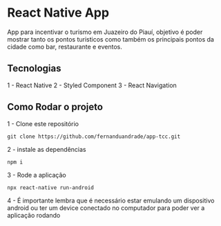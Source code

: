 # React Native App

App para incentivar o turismo em Juazeiro do Piauí, objetivo é poder mostrar tanto os pontos turisticos como também os principais pontos da cidade como bar, restaurante e eventos.

## Tecnologias

1 - React Native
2 - Styled Component
3 - React Navigation

## Como Rodar o projeto

1 - Clone este repositório
```shell
git clone https://github.com/fernanduandrade/app-tcc.git
```

2 - instale as dependências
```shell
npm i
```

3 - Rode a aplicação

```shell
npx react-native run-android
```

4 - É importante lembra que é necessário estar emulando um dispositivo android ou ter um device conectado no computador para poder ver a aplicação rodando